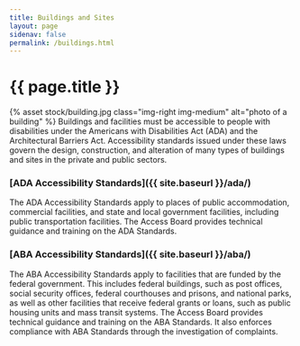 ```yaml
---
title: Buildings and Sites
layout: page
sidenav: false
permalink: /buildings.html
---
```


# {{ page.title }}

{% asset stock/building.jpg class="img-right img-medium" alt="photo of a building" %}
Buildings and facilities must be accessible to people with disabilities under the Americans with Disabilities Act (ADA) and the Architectural Barriers Act.  Accessibility standards issued under these laws govern the design, construction, and alteration of many types of buildings and sites in the private and public sectors.  


### [ADA Accessibility Standards]({{ site.baseurl }}/ada/)
The ADA Accessibility Standards apply to places of public accommodation, commercial facilities, and state and local government facilities, including public transportation facilities.  The Access Board provides technical guidance and training on the ADA Standards.  


###  [ABA Accessibility Standards]({{ site.baseurl }}/aba/)
The ABA Accessibility Standards apply to facilities that are funded by the federal government.   This includes federal buildings, such as post offices, social security offices, federal courthouses and prisons, and national parks, as well as other facilities that receive federal grants or loans, such as public housing units and mass transit systems.  The Access Board provides technical guidance and training on the ABA Standards.  It also enforces compliance with ABA Standards through the investigation of complaints.
